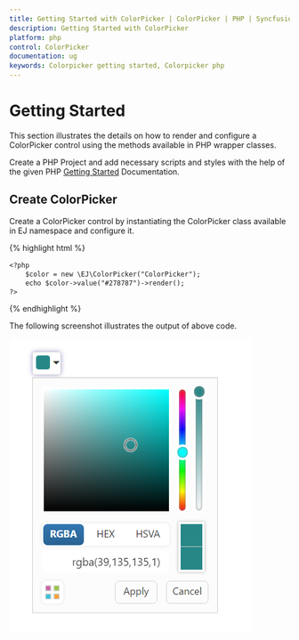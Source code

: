 ```yaml
---
title: Getting Started with ColorPicker | ColorPicker | PHP | Syncfusion
description: Getting Started with ColorPicker
platform: php
control: ColorPicker
documentation: ug
keywords: Colorpicker getting started, Colorpicker php
---
```


# Getting Started

This section illustrates the details on how to render and configure a ColorPicker control using the methods available in PHP wrapper classes. 

Create a PHP Project and add necessary scripts and styles with the help of the given PHP [Getting Started](https://help.syncfusion.com/php/getting-started) Documentation.

## Create ColorPicker

Create a ColorPicker control by instantiating the ColorPicker class available in EJ namespace and configure it.

{% highlight html %}

    <?php
        $color = new \EJ\ColorPicker("ColorPicker");
        echo $color->value("#278787")->render();
    ?>

{% endhighlight %} 

The following screenshot illustrates the output of above code.

![ColorPicker Control](Getting-Started_images/colorpicker.png)


